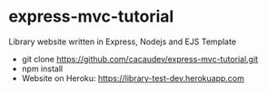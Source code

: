# express-mvc-tutorial
 Library website written in Express, Nodejs and EJS Template

  - git clone https://github.com/cacaudev/express-mvc-tutorial.git
  - npm install
  - Website on Heroku: https://library-test-dev.herokuapp.com